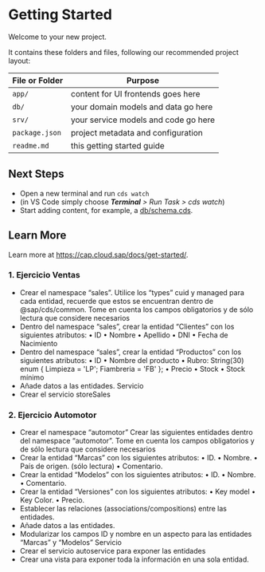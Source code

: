 # Getting Started

Welcome to your new project.

It contains these folders and files, following our recommended project layout:

File or Folder | Purpose
---------|----------
`app/` | content for UI frontends goes here
`db/` | your domain models and data go here
`srv/` | your service models and code go here
`package.json` | project metadata and configuration
`readme.md` | this getting started guide


## Next Steps

- Open a new terminal and run `cds watch` 
- (in VS Code simply choose _**Terminal** > Run Task > cds watch_)
- Start adding content, for example, a [db/schema.cds](db/schema.cds).


## Learn More

Learn more at https://cap.cloud.sap/docs/get-started/.

### 1.  Ejercicio Ventas

- Crear el namespace “sales”. Utilice los “types” cuid y managed para cada entidad, recuerde que estos se encuentran dentro de @sap/cds/common. Tome en cuenta los campos obligatorios y de sólo lectura que considere necesarios
- Dentro del namespace “sales”, crear la entidad “Clientes” con los siguientes atributos:
  • ID
  • Nombre
  • Apellido
  • DNI
  • Fecha de Nacimiento
- Dentro del namespace “sales”, crear la entidad “Productos” con los siguientes atributos:
  • ID
  • Nombre del producto
  • Rubro: String(30) enum {
  Limpieza = 'LP';
  Fiambreria = 'FB'
  };
  • Precio
  • Stock
  • Stock mínimo
- Añade datos a las entidades.
  Servicio
- Crear el servicio storeSales


### 2.  Ejercicio Automotor
- Crear el namespace “automotor”
Crear las siguientes entidades dentro del namespace “automotor”. Tome en cuenta los campos obligatorios y de sólo lectura que considere necesarios
- Crear la entidad “Marcas” con los siguientes atributos:
•   ID.
•   Nombre.
•   País de origen. (sólo lectura)
•   Comentario. 
- Crear la entidad “Modelos” con los siguientes atributos:
•   ID.
•   Nombre.
•   Comentario.
- Crear la entidad “Versiones” con los siguientes atributos:
•   Key model
•   Key Color.
•   Precio.
-  Establecer las relaciones (associations/compositions) entre las entidades.
-  Añade datos a las entidades.
-  Modularizar los campos ID y nombre en un aspecto para las entidades “Marcas” y “Modelos”
Servicio
- Crear el servicio autoservice para exponer las entidades
-  Crear una vista para exponer toda la información en una sola entidad.